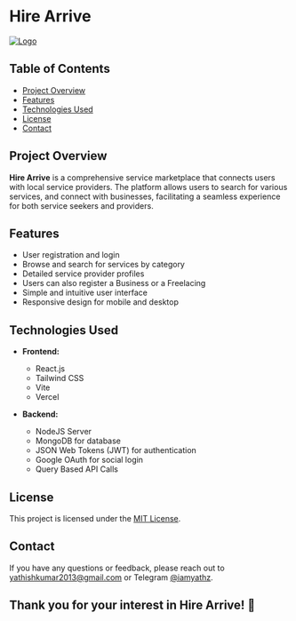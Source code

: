 # Hire Arrive

[![Logo](https://iili.io/2xHQLsn.jpg)](https://hirearrive.in)

## Table of Contents
- [Project Overview](#project-overview)
- [Features](#features)
- [Technologies Used](#technologies-used)
- [License](#license)
- [Contact](#contact)

## Project Overview

**Hire Arrive** is a comprehensive service marketplace that connects users with local service providers. The platform allows users to search for various services, and connect with businesses, facilitating a seamless experience for both service seekers and providers.

## Features

- User registration and login
- Browse and search for services by category
- Detailed service provider profiles
- Users can also register a Business or a Freelacing
- Simple and intuitive user interface
- Responsive design for mobile and desktop

## Technologies Used

- **Frontend:**
  - React.js
  - Tailwind CSS
  - Vite
  - Vercel

- **Backend:**
  - NodeJS Server
  - MongoDB for database
  - JSON Web Tokens (JWT) for authentication
  - Google OAuth for social login
  - Query Based API Calls

## License

This project is licensed under the [MIT License](https://opensource.org/licenses/MIT).

## Contact

If you have any questions or feedback, please reach out to [yathishkumar2013@gmail.com](mailto:yathishkumar2013@gmail.com) or Telegram [@iamyathz](https://t.me/iamyathz).

## Thank you for your interest in Hire Arrive! 🎉